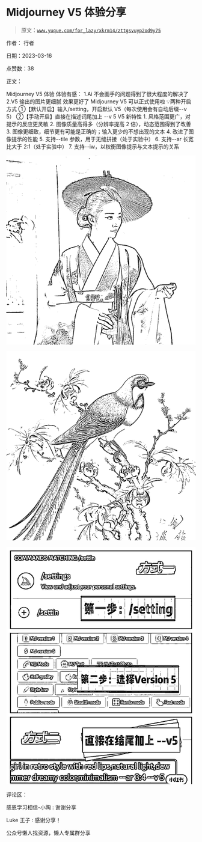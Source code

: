 # Midjourney V5 体验分享

> 原文：[`www.yuque.com/for_lazy/xkrm14/zttgsvuyp2od9y75`](https://www.yuque.com/for_lazy/xkrm14/zttgsvuyp2od9y75)

作者： 行者

日期：2023-03-16

点赞数：38

正文：

Midjourney V5 体验 体验有感： 1.Ai 不会画手的问题得到了很大程度的解决了 2.V5 输出的图片更细腻 效果更好了 Midjourney V5 可以正式使用啦 💡两种开启方式 ①【默认开启】输入/setting，开启默认 V5（每次使用会有自动后缀--v 5） ②【手动开启】直接在描述词尾加上 --v 5 V5 新特性 1\. 风格范围更广，对提示的反应更灵敏 2\. 图像质量高得多（分辨率提高 2 倍），动态范围得到了改善 3. 图像更细致，细节更有可能是正确的；输入更少的不想出现的文本 4\. 改进了图像提示的性能 5\. 支持--tile 参数，用于无缝拼接（处于实验中） 6. 支持--ar 长宽比大于 2:1（处于实验中） 7\. 支持--iw，以权衡图像提示与文本提示的关系

![](img/0360c482ac340313ceb2aded5e0d0fc5.png)  

![](img/ee80a18772a8e35626ccda6f50d152d7.png)  

![](img/f878920e8b0a49e40bca069a216c85d2.png)  

评论区：

感恩学习相信-小陶 : 谢谢分享

Luke 王子 : 感谢分享！

公众号懒人找资源，懒人专属群分享

